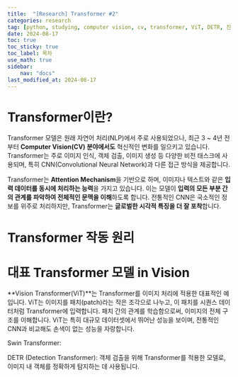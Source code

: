 ```yaml
---
title:  "[Research] Transformer #2" 
categories: research
tag: [python, studying, computer vision, cv, transformer, ViT, DETR, 진행중]
date: 2024-08-17
toc: true
toc_sticky: true
toc_label: 목차
use_math: true
sidebar:
    nav: "docs"
last_modified_at: 2024-08-17
---
```



# Transformer이란?
Transformer 모델은 원래 자연어 처리(NLP)에서 주로 사용되었으나, 최근 3 ~ 4년 전부터 **Computer Vision(CV) 분야에서도** 혁신적인 변화를 일으키고 있습니다. Transformer는 주로 이미지 인식, 객체 검출, 이미지 생성 등 다양한 비전 태스크에 사용되며, 특히 CNN(Convolutional Neural Network)과 다른 접근 방식을 제공합니다.

Transformer는 **Attention Mechanism**을 기반으로 하며, 이미지나 텍스트와 같은 **입력 데이터를 동시에 처리하는 능력**을 가지고 있습니다. 이는 모델이 **입력의 모든 부분 간의 관계를 파악하여 전체적인 문맥을 이해**하도록 합니다. 전통적인 CNN은 국소적인 정보를 위주로 처리하지만, Transformer는 **글로벌한 시각적 특징을 더 잘 포착**합니다.


# Transformer 작동 원리



# 대표 Transformer 모델 in Vision
**Vision Transformer(ViT)**는 Transformer를 이미지 처리에 적용한 대표적인 예입니다. ViT는 이미지를 패치(patch)라는 작은 조각으로 나누고, 이 패치를 시퀀스 데이터처럼 Transformer에 입력합니다. 패치 간의 관계를 학습함으로써, 이미지의 전체 구조를 이해합니다. ViT는 특히 대규모 데이터셋에서 뛰어난 성능을 보이며, 전통적인 CNN과 비교해도 손색이 없는 성능을 자랑합니다.

Swin Transformer: 

DETR (Detection Transformer): 객체 검출을 위해 Transformer를 적용한 모델로, 이미지 내 객체를 정확하게 탐지하는 데 사용됩니다.